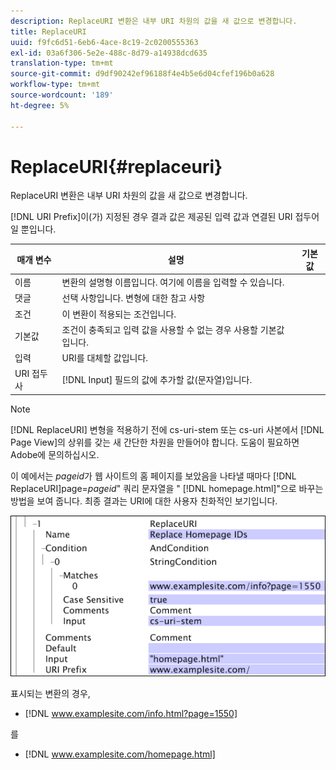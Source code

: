 ```yaml
---
description: ReplaceURI 변환은 내부 URI 차원의 값을 새 값으로 변경합니다.
title: ReplaceURI
uuid: f9fc6d51-6eb6-4ace-8c19-2c0200555363
exl-id: 03a6f306-5e2e-488c-8d79-a14938dcd635
translation-type: tm+mt
source-git-commit: d9df90242ef96188f4e4b5e6d04cfef196b0a628
workflow-type: tm+mt
source-wordcount: '189'
ht-degree: 5%

---
```


# ReplaceURI{#replaceuri}

ReplaceURI 변환은 내부 URI 차원의 값을 새 값으로 변경합니다.

[!DNL URI Prefix]이(가) 지정된 경우 결과 값은 제공된 입력 값과 연결된 URI 접두어일 뿐입니다.

| 매개 변수 | 설명 | 기본값 |
|---|---|---|
| 이름 | 변환의 설명형 이름입니다. 여기에 이름을 입력할 수 있습니다. |  |
| 댓글 | 선택 사항입니다. 변형에 대한 참고 사항 |  |
| 조건 | 이 변환이 적용되는 조건입니다. |  |
| 기본값 | 조건이 충족되고 입력 값을 사용할 수 없는 경우 사용할 기본값입니다. |  |
| 입력 | URI를 대체할 값입니다. |  |
| URI 접두사 | [!DNL Input] 필드의 값에 추가할 값(문자열)입니다. |  |

>[!NOTE]
>
>[!DNL ReplaceURI] 변형을 적용하기 전에 cs-uri-stem 또는 cs-uri 사본에서 [!DNL Page View]의 상위를 갖는 새 간단한 차원을 만들어야 합니다. 도움이 필요하면 Adobe에 문의하십시오.

이 예에서는 *pageid*&#x200B;가 웹 사이트의 홈 페이지를 보았음을 나타낼 때마다 [!DNL ReplaceURI]page=*pageid*&quot; 쿼리 문자열을 &quot; [!DNL homepage.html]&quot;으로 바꾸는 방법을 보여 줍니다. 최종 결과는 URI에 대한 사용자 친화적인 보기입니다.

![](assets/cfg_TransformationType_ReplaceURI.bmp)

표시되는 변환의 경우,

* [!DNL www.examplesite.com/info.html?page=1550]

를

* [!DNL www.examplesite.com/homepage.html]
